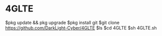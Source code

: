 # 4GLTE
$pkg update &amp;&amp; pkg upgrade
$pkg install git
$git clone https://github.com/DarkLight-Cyber/4GLTE
$ls
$cd 4GLTE
$sh 4GLTE.sh
